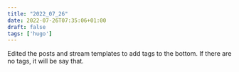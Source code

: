 ```yaml
---
title: "2022_07_26"
date: 2022-07-26T07:35:06+01:00
draft: false
tags: ['hugo']
---
```


Edited the posts and stream templates to add tags to the bottom. If there are no tags, it will be say that.
